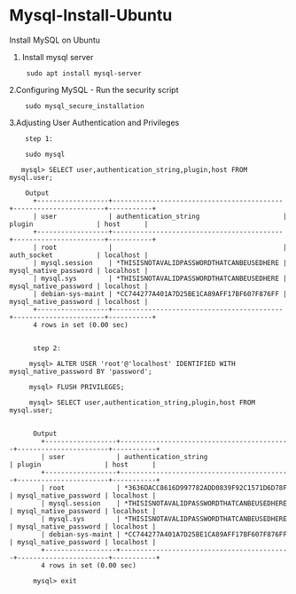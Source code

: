 # Mysql-Install-Ubuntu
Install MySQL on Ubuntu

1. Install mysql server

        sudo apt install mysql-server
        
2.Configuring MySQL - Run the security script

        sudo mysql_secure_installation

3.Adjusting User Authentication and Privileges

        step 1:

        sudo mysql
        
       mysql> SELECT user,authentication_string,plugin,host FROM mysql.user;
        
        Output
          +------------------+-------------------------------------------+-----------------------+-----------+
          | user             | authentication_string                     | plugin                | host      |
          +------------------+-------------------------------------------+-----------------------+-----------+
          | root             |                                           | auth_socket           | localhost |
          | mysql.session    | *THISISNOTAVALIDPASSWORDTHATCANBEUSEDHERE | mysql_native_password | localhost |
          | mysql.sys        | *THISISNOTAVALIDPASSWORDTHATCANBEUSEDHERE | mysql_native_password | localhost |
          | debian-sys-maint | *CC744277A401A7D25BE1CA89AFF17BF607F876FF | mysql_native_password | localhost |
          +------------------+-------------------------------------------+-----------------------+-----------+
          4 rows in set (0.00 sec)

          
          step 2:
          
         mysql> ALTER USER 'root'@'localhost' IDENTIFIED WITH mysql_native_password BY 'password';

         mysql> FLUSH PRIVILEGES;
          
         mysql> SELECT user,authentication_string,plugin,host FROM mysql.user;
          
          
          Output
            +------------------+-------------------------------------------+-----------------------+-----------+
            | user             | authentication_string                     | plugin                | host      |
            +------------------+-------------------------------------------+-----------------------+-----------+
            | root             | *3636DACC8616D997782ADD0839F92C1571D6D78F | mysql_native_password | localhost |
            | mysql.session    | *THISISNOTAVALIDPASSWORDTHATCANBEUSEDHERE | mysql_native_password | localhost |
            | mysql.sys        | *THISISNOTAVALIDPASSWORDTHATCANBEUSEDHERE | mysql_native_password | localhost |
            | debian-sys-maint | *CC744277A401A7D25BE1CA89AFF17BF607F876FF | mysql_native_password | localhost |
            +------------------+-------------------------------------------+-----------------------+-----------+
            4 rows in set (0.00 sec)
          
          mysql> exit
          
          
          
